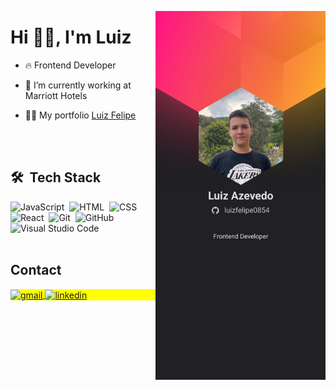 <img align="right" height="590em" src="https://github.com/luizfelipe0854/luizfelipe0854/blob/main/assets/luiz.jpg"
/>
<h1 align="left">Hi 👋🏽, I'm Luiz</h1>


- 🔥 Frontend Developer 

- 🔭 I’m currently working at Marriott Hotels

- 👨‍💻 My portfolio [Luiz Felipe](https://luizazevedo.netlify.app)

<br><br>

## 🛠 &nbsp;Tech Stack

![JavaScript](https://img.shields.io/badge/-JavaScript-05122A?style=flat&logo=javascript)&nbsp;
![HTML](https://img.shields.io/badge/-HTML-05122A?style=flat&logo=HTML5)&nbsp;
![CSS](https://img.shields.io/badge/-CSS-05122A?style=flat&logo=CSS3&logoColor=1572B6)&nbsp;
![React](https://img.shields.io/badge/-React-05122A?style=flat&logo=react)&nbsp;
![Git](https://img.shields.io/badge/-Git-05122A?style=flat&logo=git)&nbsp;
![GitHub](https://img.shields.io/badge/-GitHub-05122A?style=flat&logo=github)&nbsp;
![Visual Studio Code](https://img.shields.io/badge/-Visual%20Studio%20Code-05122A?style=flat&logo=visual-studio-code&logoColor=007ACC)&nbsp;
<br><br>
## Contact

<p align="left" style="background:yellow">
<a href="mailto:luizfelipedemeloazevedo@gmail.com" target="_blank">
  <img align="center" src="https://img.shields.io/badge/-Gmail-05122A?style=flat&logo=gmail" alt="gmail"/>
</a>
<a href="https://www.linkedin.com/in/luizfelipedemeloazevedo/" target="_blank">
  <img align="center" src="https://img.shields.io/badge/-LinkedIn-05122A?style=flat&logo=linkedin" alt="linkedin"/>
</a>

</p>
